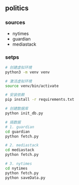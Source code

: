## politics

### sources

- nytimes
- guardian
- mediastack

### setps

```bash
# 创建虚拟环境
python3 -m venv venv

# 激活虚拟环境
source venv/bin/activate

# 安装依赖
pip install -r requirements.txt

# 创建数据库
python init_db.py

# 搞数据
# 1. guardian
cd guardian
python fetch.py

# 2. mediastack
cd mediastack
python fetch.py

# 3. nytimes
cd nytimes
python fetch.py
python saveData.py
```
